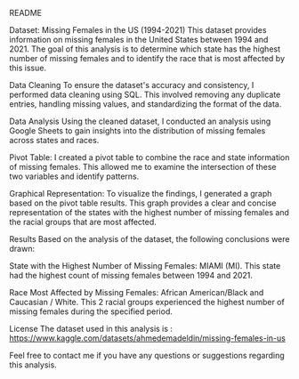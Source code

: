 README

Dataset: Missing Females in the US (1994-2021)
This dataset provides information on missing females in the United States between 1994 and 2021. The goal of this analysis is to determine which state has the highest number of missing females and to identify the race that is most affected by this issue.

Data Cleaning
To ensure the dataset's accuracy and consistency, I performed data cleaning using SQL. This involved removing any duplicate entries, handling missing values, and standardizing the format of the data.

Data Analysis
Using the cleaned dataset, I conducted an analysis using Google Sheets to gain insights into the distribution of missing females across states and races.

Pivot Table: I created a pivot table to combine the race and state information of missing females. This allowed me to examine the intersection of these two variables and identify patterns.

Graphical Representation: To visualize the findings, I generated a graph based on the pivot table results. This graph provides a clear and concise representation of the states with the highest number of missing females and the racial groups that are most affected.

Results
Based on the analysis of the dataset, the following conclusions were drawn:

State with the Highest Number of Missing Females: MIAMI (MI). This state had the highest count of missing females between 1994 and 2021.

Race Most Affected by Missing Females: African American/Black and Caucasian / White. This 2 racial groups experienced the highest number of missing females during the specified period.


License
The dataset used in this analysis is : https://www.kaggle.com/datasets/ahmedemadeldin/missing-females-in-us

Feel free to contact me if you have any questions or suggestions regarding this analysis.
